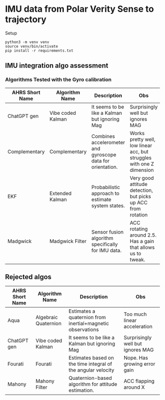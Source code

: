 # IMU data from Polar Verity Sense to trajectory

Setup
```shell
python3 -m venv venv
source venv/bin/activate
pip install -r requirements.txt
```


## IMU integration algo assessment

### Algorithms Tested with the Gyro calibration

| AHRS Short Name | Algorithm Name       | Description                                                  | Obs                                                                   |
|-----------------|----------------------|--------------------------------------------------------------|-----------------------------------------------------------------------|
| ChatGPT gen     | Vibe coded Kalman    | It seems to be like a Kalman but ignoring Mag                | Surprisingly well but ignores MAG                                     |
| Complementary   | Complementary        | Combines accelerometer and gyroscope data for orientation.   | Works pretty well, low linear acc, but struggles with one Z dimension |
| EKF             | Extended Kalman      | Probabilistic approach to estimate system states.            | Very good attitude detection, but picks up ACC from rotation          |
| Madgwick        | Madgwick Filter      | Sensor fusion algorithm specifically for IMU data.           | ACC rotating around 2.5. Has a gain that allows us to tweak.          |


## Rejected algos

| AHRS Short Name | Algorithm Name       | Description                                                  | Obs                               |
|-----------------|----------------------|--------------------------------------------------------------|-----------------------------------|
| Aqua            | Algebraic Quaternion | Estimates a quaternion from inertial+magnetic observations   | Too much linear acceleration      |
| ChatGPT gen     | Vibe coded Kalman    | It seems to be like a Kalman but ignoring Mag                | Surprisingly well but ignores MAG |
| Fourati         | Fourati              | Estimates based on the time integral of the angular velocity | Nope. Has growing error gain      |
| Mahony          | Mahony Filter        | Quaternion-based algorithm for attitude estimation.          | ACC flapping around X                                                 |
